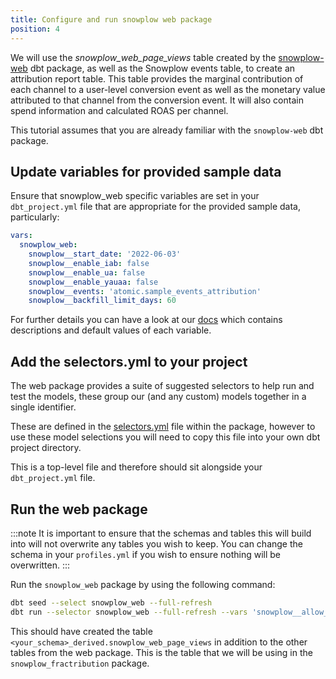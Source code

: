```yaml
---
title: Configure and run snowplow web package
position: 4
---
```


We will use the *snowplow_web_page_views* table created by the [snowplow-web](https://hub.getdbt.com/snowplow/snowplow_web/latest/) dbt package, as well as the Snowplow events table, to create an attribution report table. This table provides the marginal contribution of each channel to a user-level conversion event as well as the monetary value attributed to that channel from the conversion event. It will also contain spend information and calculated ROAS per channel.

This tutorial assumes that you are already familiar with the `snowplow-web` dbt package.

## Update variables for provided sample data

Ensure that snowplow_web specific variables are set in your `dbt_project.yml` file that are appropriate for the provided sample data, particularly:

```yaml
vars:
  snowplow_web:
    snowplow__start_date: '2022-06-03'
    snowplow__enable_iab: false
    snowplow__enable_ua: false
    snowplow__enable_yauaa: false
    snowplow__events: 'atomic.sample_events_attribution'
    snowplow__backfill_limit_days: 60
```

For further details you can have a look at our [docs](https://docs.snowplow.io/docs/modeling-your-data/modeling-your-data-with-dbt/dbt-configuration/web/) which contains descriptions and default values of each variable.

## Add the selectors.yml to your project

The web package provides a suite of suggested selectors to help run and test the models, these group our (and any custom) models together in a single identifier.

These are defined in the [selectors.yml](https://github.com/snowplow/dbt-snowplow-web/blob/main/selectors.yml) file within the package, however to use these model selections you will need to copy this file into your own dbt project directory.

This is a top-level file and therefore should sit alongside your `dbt_project.yml` file.

## Run the web package

:::note
It is important to ensure that the schemas and tables this will build into will not overwrite any tables you wish to keep. You can change the schema in your `profiles.yml` if you wish to ensure nothing will be overwritten.
:::

Run the `snowplow_web` package by using the following command:

```bash
dbt seed --select snowplow_web --full-refresh
dbt run --selector snowplow_web --full-refresh --vars 'snowplow__allow_refresh: true'
```

This should have created the table `<your_schema>_derived.snowplow_web_page_views` in addition to the other tables from the web package. This is the table that we will be using in the `snowplow_fractribution` package.
